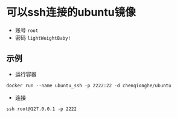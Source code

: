 # 可以ssh连接的ubuntu镜像

* 账号 ```root```
* 密码 ```lightWeightBaby!```

## 示例
* 运行容器
```
docker run --name ubuntu_ssh -p 2222:22 -d chenqionghe/ubuntu
```
* 连接
```
ssh root@127.0.0.1 -p 2222
```


